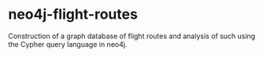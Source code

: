 # neo4j-flight-routes
Construction of a graph database of flight routes and analysis of such using the Cypher query language in neo4j.
